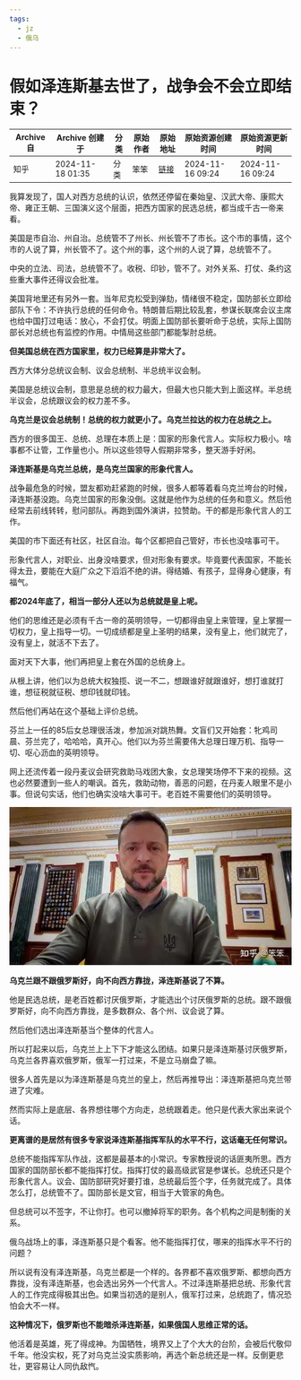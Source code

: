 ```yaml
---
tags:
  - jz
  - 俄乌
---
```

# 假如泽连斯基去世了，战争会不会立即结束？

| Archive 自 | Archive 创建于      | 分类  | 原始作者 | 原始地址                                                              | 原始资源创建时间         | 原始资源更新时间         |
| --------- | ---------------- | --- | ---- | ----------------------------------------------------------------- | ---------------- | ---------------- |
| 知乎        | 2024-11-18 01:35 | 分类  | 笨笨   | [链接](https://www.zhihu.com/question/645251998/answer/33003089864) | 2024-11-16 09:24 | 2024-11-16 09:24 |



我算发现了，国人对西方总统的认识，依然还停留在秦始皇、汉武大帝、康熙大帝、雍正王朝、三国演义这个层面，把西方国家的民选总统，都当成千古一帝来看。

美国是市自治、州自治。总统管不了州长、州长管不了市长。这个市的事情，这个市的人说了算，州长管不了。这个州的事，这个州的人说了算，总统管不了。

中央的立法、司法，总统管不了。收税、印钞，管不了。对外关系、打仗、条约这些重大事件还得议会批准。

美国背地里还有另外一套。当年尼克松受到弹劾，情绪很不稳定，国防部长立即给部队下令：不许执行总统的任何命令。特朗普后期比较乱套，参谋长联席会议主席也给中国打过电话：放心，不会打仗。明面上国防部长要听命于总统，实际上国防部长对总统也有监控的作用。中情局这些部门都能掣肘总统。

**但美国总统在西方国家里，权力已经算是非常大了。** 

西方大体分总统议会制、议会总统制、半总统半议会制。

美国是总统议会制，意思是总统的权力最大，但最大也只能大到上面这样。半总统半议会，总统跟议会的权力差不多。

**乌克兰是议会总统制！总统的权力就更小了。乌克兰拉达的权力在总统之上。** 

西方的很多国王、总统、总理在本质上是：国家的形象代言人。实际权力极小。啥事都不让管，工作量也小。所以这些领导人假期非常多，整天游手好闲。

**泽连斯基是乌克兰总统，是乌克兰国家的形象代言人。** 

战争最危急的时候，盟友都劝赶紧跑的时候，很多人都等着看乌克兰垮台的时候，泽连斯基没跑。乌克兰国家的形象没倒。这就是他作为总统的任务和意义。然后他经常去前线转转，慰问部队。再跑到国外演讲，拉赞助。干的都是形象代言人的工作。

美国的市下面还有社区，社区自治。每个区都把自己管好，市长也没啥事可干。

形象代言人，对职业、出身没啥要求，但对形象有要求。毕竟要代表国家，不能长得太丑，要能在大庭广众之下滔滔不绝的讲。得结婚、有孩子，显得身心健康，有福气。

**都2024年底了，相当一部分人还以为总统就是皇上呢。** 

他们的思维还是必须有千古一帝的英明领导，一切都得由皇上来管理，皇上掌握一切权力，皇上指导一切。一切成绩都是皇上圣明的结果，没有皇上，他们就完了，没有皇上，就活不下去了。

面对天下大事，他们再把皇上套在外国的总统身上。

从根上讲，他们以为总统大权独揽、说一不二，想跟谁好就跟谁好，想打谁就打谁，想征税就征税、想印钱就印钱。

然后他们再站在这个基础上评价总统。

芬兰上一任的85后女总理很活泼，参加派对跳热舞。文盲们又开始套：牝鸡司晨、芬兰完了，哈哈哈，真开心。他们以为芬兰需要伟大总理日理万机、指导一切、呕心沥血的英明领导。

网上还流传着一段丹麦议会研究救助马戏团大象，女总理笑场停不下来的视频。这也必然要遭到一些人的嘲讽。首先，救助动物，善恶的问题，在丹麦人眼里不是小事。但说句实话，他们也确实没啥大事可干。老百姓不需要他们的英明领导。

![](assets/1b6e44c2d62e94560277530a74b6c11d_MD5-1.webp)

**乌克兰跟不跟俄罗斯好，向不向西方靠拢，泽连斯基说了不算。** 

他是民选总统，是老百姓都讨厌俄罗斯，才能选出个讨厌俄罗斯的总统。跟不跟俄罗斯好，向不向西方靠拢，是多数群众、各个州、议会说了算。

然后他们选出泽连斯基当个整体的代言人。

所以打起来以后，乌克兰上上下下才能这么团结。如果只是泽连斯基讨厌俄罗斯，乌克兰各界喜欢俄罗斯，俄军一打过来，不是立马崩盘了嘛。

很多人首先是以为泽连斯基是乌克兰的皇上，然后再推导出：泽连斯基把乌克兰带进了灾难。

然而实际上是底层、各界想往哪个方向走，总统跟着走。他只是代表大家出来说个话。

**更离谱的是居然有很多专家说泽连斯基指挥军队的水平不行，这话毫无任何常识。** 

总统不能指挥军队作战，这都是最基本的小常识。专家教授说的话匪夷所思。西方国家的国防部长都不能指挥打仗。指挥打仗的最高级武官是参谋长。总统还只是个形象代言人。议会、国防部研究好要打谁，总统最后签个字，任务就完成了。具体怎么打，总统管不了。国防部长是文官，相当于大管家的角色。

但总统可以不签字，不让你打。也可以撤掉将军的职务。各个机构之间是制衡的关系。

俄乌战场上的事，泽连斯基只是个看客。他不能指挥打仗，哪来的指挥水平不行的问题？

所以说有没有泽连斯基，乌克兰都是一个样的。各界都不喜欢俄罗斯、都想向西方靠拢，没有泽连斯基，也会选出另外一个代言人。不过泽连斯基把总统、形象代言人的工作完成得极其出色。如果当初选的是别人，俄军打过来，总统跑了，情况恐怕会大不一样。

**这种情况下，俄罗斯也不能暗杀泽连斯基，如果俄国人思维正常的话。** 

他活着是英雄，死了得成神。为国牺牲，境界又上了个大大的台阶，会被后代敬仰千年。他没实权，死了对乌克兰没实质影响，再选个新总统还是一样。反倒更悲壮，更容易让人同仇敌忾。